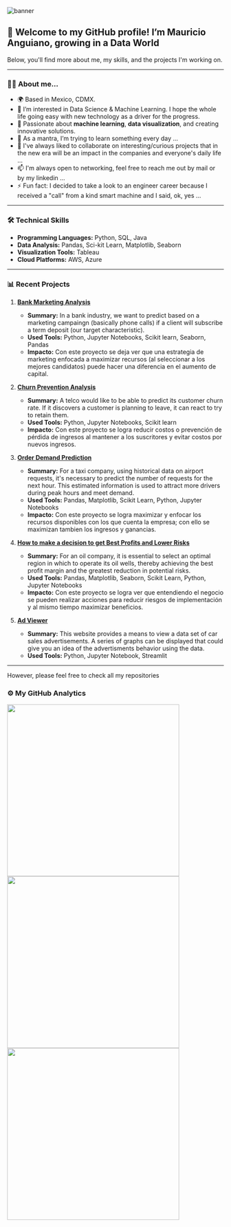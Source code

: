 <img alt="banner" src="https://lh3.googleusercontent.com/d/1kOJkYz_NSklYflDMEGRTDZ3_Utpf8TtQ">

## 👋 Welcome to my GitHub profile! I’m Mauricio Anguiano, growing in a Data World
Below, you'll find more about me, my skills, and the projects I'm working on.

---

### 👨‍💻 About me...
- 🌍 Based in Mexico, CDMX.
- 👀 I’m interested in Data Science & Machine Learning. I hope the whole life going easy with new technology as a driver for the progress.
- 🌟 Passionate about **machine learning**, **data visualization**, and creating innovative solutions.
- 🌱 As a mantra, I’m trying to learn something every day ...
- 💞️ I've always liked to collaborate on interesting/curious projects that in the new era will be an impact in the companies and everyone's daily life ...
- 📫 I'm always open to networking, feel free to reach me out by mail or by my linkedin ...
- ⚡ Fun fact: I decided to take a look to an engineer career because I received a "call" from a kind smart machine and I said, ok, yes ...

---

### 🛠️ Technical Skills
- **Programming Languages:** Python, SQL, Java
- **Data Analysis:** Pandas, Sci-kit Learn, Matplotlib, Seaborn
- **Visualization Tools:** Tableau
- **Cloud Platforms:** AWS, Azure

--- 


### 📊 Recent Projects
1. **<a href="https://github.com/mauangwk/bankmkt_term_deposit_pred" target="_blank">Bank Marketing Analysis</a>**
   - **Summary:** In a bank industry, we want to predict based on a marketing campaingn (basically phone calls) if a client will subscribe a term deposit (our target characteristic).
   - **Used Tools:** Python, Jupyter Notebooks, Scikit learn, Seaborn, Pandas
   - **Impacto:** Con este proyecto se deja ver que una estrategia de marketing enfocada a maximizar recursos (al seleccionar a los mejores candidatos) puede hacer una diferencia en el aumento de capital.

1. **<a href="https://github.com/mauangwk/interconnect_churn_prevention" target="_blank">Churn Prevention Analysis</a>**
   - **Summary:** A telco would like to be able to predict its customer churn rate. If it discovers a customer is planning to leave, it can react to try to retain them.
   - **Used Tools:** Python, Jupyter Notebooks, Scikit learn  
   - **Impacto:** Con este proyecto se logra reducir costos o prevención de pérdida de ingresos al mantener a los suscritores y evitar costos por nuevos ingresos.


2. **<a href="https://github.com/mauangwk/slt_order_demand_prediction" target="_blank">Order Demand Prediction</a>**
   - **Summary:** For a taxi company, using historical data on airport requests, it's necessary to predict the number of requests for the next hour. This estimated information is used to attract more drivers during peak hours and meet demand.
   - **Used Tools:** Pandas, Matplotlib, Scikit Learn, Python, Jupyter Notebooks
   - **Impacto:** Con este proyecto se logra maximizar y enfocar los recursos disponibles con los que cuenta la empresa; con ello se maximizan tambien los ingresos y ganancias.

3. **<a href="https://github.com/mauangwk/goil_profits_risks" target="_blank">How to make a decision to get Best Profits and Lower Risks</a>**
   - **Summary:** For an oil company, it is essential to select an optimal region in which to operate its oil wells, thereby achieving the best profit margin and the greatest reduction in potential risks.
   - **Used Tools:** Pandas, Matplotlib, Seaborn, Scikit Learn, Python, Jupyter Notebooks
   - **Impacto:** Con este proyecto se logra ver que entendiendo el negocio se pueden realizar acciones para reducir riesgos de implementación y al mismo tiempo maximizar beneficios.

4. **<a href="https://github.com/mauangwk/ads-car-viewer" target="_blank">Ad Viewer</a>**
   - **Summary:** This website provides a means to view a data set of car sales advertisements. A series of graphs can be displayed that could give you an idea of the advertisments behavior using the data.
   - **Used Tools:** Python, Jupyter Notebook, Streamlit

---

However, please feel free to check all my repositories

### ⚙️ My GitHub Analytics

<p align="center">

<!--
<a href="https://github.com/mauangwk">
<img height="180em" src="https://github-readme-stats-eight-theta.vercel.app/api?username=mauangwk&show_icons=true&theme=algolia&include_all_commits=true&count_private=true"/>
<img height="180em" src="https://github-readme-stats-eight-theta.vercel.app/api/top-langs/?username=mauangwk&layout=compact&langs_count=8&theme=algolia"/>
-->

<img width="400em" src="https://github-readme-streak-stats.herokuapp.com/?user=mauangwk&theme=nord&hide_border=false"/><br>
<img width="400em" src="https://github-readme-stats.vercel.app/api?username=mauangwk&theme=nord&show_icons=true&hide_border=false&count_private=true&include_all_commits=true"/><br>
<img width="400em" src="https://github-readme-stats.vercel.app/api/top-langs/?username=mauangwk&theme=nord&show_icons=true&hide_border=false&layout=compact"/><br>

</p>
